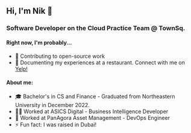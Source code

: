 ## Hi, I'm Nik 👋

### Software Developer on the Cloud Practice Team @ TownSq.

#### Right now, I'm probably...
- 🔭 Contributing to open-source work 
- 🍔 Documenting my experiences at a restaurant. Connect with me on [Yelp!](https://www.yelp.com/user_details?userid=0WnmSWvTqHCcEXwXGrgBoA)

#### About me:
- 🎓 Bachelor's in CS and Finance - Graduated from Northeastern University in December 2022.
- 🏃‍♂️ Worked at ASICS Digital - Business Intelligence Developer
- 💸 Worked at PanAgora Asset Management - DevOps Engineer
- ⚡ Fun fact: I was raised in Dubai!

<!--
**nikdmello/nikdmello** is a ✨ _special_ ✨ repository because its `README.md` (this file) appears on your GitHub profile.

Here are some ideas to get you started:

- 🔭 I’m currently working on ...
- 🌱 I’m currently learning ...
- 👯 I’m looking to collaborate on ...
- 🤔 I’m looking for help with ...
- 💬 Ask me about ...
- 📫 How to reach me: ...
- 😄 Pronouns: ...
- ⚡ Fun fact: ...
-->


